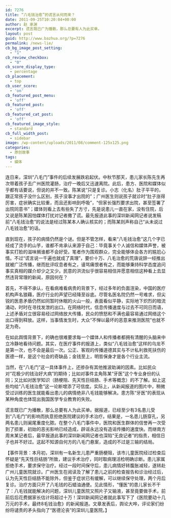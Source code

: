 ```yaml
---
id: 7276
title: “八毛钱治愈”的谎言从何而来？
date: 2011-09-25T10:20:04+00:00
author: 赵 承渊
excerpt: 谎言既已广为播散，那么总要有人为此买单。
layout: post
guid: http://www.bazhua.org/?p=7276
permalink: /news-lie/
cb_bg_image_post_setting:
  - "1"
cb_review_checkbox:
  - "0"
cb_score_display_type:
  - percentage
cb_placement:
  - top
cb_user_score:
  - 'on'
cb_featured_post_menu:
  - 'off'
cb_featured_post:
  - 'off'
cb_featured_cat_post:
  - 'off'
cb_featured_image_style:
  - standard
cb_full_width_post:
  - sidebar
image: /wp-content/uploads/2011/08/comment-125x125.png
categories:
  - 原创故事
tags:
  - 媒体
---
```

连日来，深圳“八毛门”事件的后续发展跌宕起伏。中秋节那天，患儿家长陈先生再次带着孩子去广州医院灌肠，治疗一晚后又迅速离院。此后，患方、医院和媒体似乎都有话要说，但说的并不一致。陈某说“只是复诊。小志（化名）肚子平平的，跟正常孩子没什么区别，孩子没事才出院的”；广州医生则说孩子就诊时“肚子涨得厉害，症状确实比较重，而且还影响到呼吸”，“但家长强烈要求出院，甚至签署了出院同意书”；媒体则看上去有些失了方寸，先是说患儿一直在家，没有住院，后又说是陈某因怕媒体打扰对记者撒了谎。最先报道此事的深圳新闻网记者说发稿前“八毛钱治愈”的说法是经过陈某本人确认核实的；而陈某则声称自己“从未说过八毛钱治愈”的话。

直到现在，孩子的病情仍然是个谜。但是不管怎样，看来“八毛钱治愈”这几个字已经成了烫手的山芋，谁都不肯承认来源于自己：毕竟事关个人诚信和媒体声誉，被事实打脸的滋味搁谁都不会好受。笔者作为围观群众，完全能够体会各方的尴尬心情。不过“谎言说一千遍也就成了真理”，要价十万、八毛治愈的荒唐说辞一经推出就被广泛传播，继而批评叹息者有之，谩骂痛恨者有之，而能够秉持科学态度追问事实真相的媒介却少之又少。民意的洪流似乎很容易相信并愿意相信这种看上去显然违背常理的新闻，原因何在？

首先，不得不承认，在看病难看病贵的背景下，经过多年的负面渲染，中国的医疗机构声名狼藉，医疗行业的声望已经降至谷底。尽管名医名院仍然一号难求，但尖锐的医患矛盾仍然如同暂时休眠的火山一般，表面看似平静，实际地下炽烈的暗流涌动，时时在寻找发泄的出口。在网络时代，信息传播速度与过去不可同日而语，上述矛盾对立很容易经过网络放大传播，民众的愤怒和不满也最容易通过网络这个出口得到释放。这样，当事情发生时，大众“不惮以最坏的恶意来推测医院”也就不足为奇。

在如此舆情背景下，的确也很难要求每一个媒体人和传播者都拥有清醒的头脑来中立冷静地看待问题。其实，在医疗事件的报道上，类似“八毛钱治愈”这样的乌龙不是第一次，也不会是最后一次。公正、客观的传播道德其实与不计私利救死扶伤的医德一样，是这个社会的奇缺品；金钱至上，明哲保身才是各个行业主流。

当然，在“八毛门”这一具体事件上，还掺杂有其他推波助澜的因素。比如民众对“花极少的钱治好大病”的期待；比如对事件主角陈某“牙医”这个专业身份的认同；又比如对医学知识（肠梗阻、先天性巨结肠、手术等概念）的不了解。如上这些均给“八毛钱治愈”这一论断增添了可信度。实际上，从新闻报道的图片中，稍微受过训练的医生就能看出患儿的病情绝非八毛钱能够解决。患方陈“牙医”的表现从某种角度也体现出我国医学专业教育的失败。

谎言既已广为播散，那么总要有人为此买单。据报道，已经至少有3名患儿受到“八毛门”的影响而执意拒绝医院建议的手术治疗。结果是，一名患儿肠穿孔，另两名患儿则阑尾重度化脓。在整个八毛门事件中，医院和医生群体的信誉再一次受到了损害，初始的恶劣影响已经造成，辟谣永远没有造谣传播的速度快。而继南方周末某记者后，最早报道此事的深圳新闻网记者也深陷“无良记者”的指责，相信日子也并不好过。这起不知源自何方的八毛门悬案，造成的不过是三输的结局。

【事件背景：本月初，深圳有一名新生儿患严重肠梗阻，该市儿童医院经过检查后怀疑是“先天性巨结肠”所致，建议手术治疗，同时取病理活检明确诊断。患儿家属拒绝手术，要求保守治疗。经过一段时间保守后，患儿病情好转腹胀减轻，遂转赴广州儿童医院就诊。广州医生在阅读及了解了患儿之前的检查报告和诊治经过后，认为先天性巨结肠不能除外，但鉴于症状已有缓解，可以继续保守处理，两个月后复诊。治疗方面只开了八毛钱的石蜡油通便。见此情形，“懂医”的患儿家长不干了：八毛钱就能解决的问题，深圳儿童医院又照片子又输液，甚至竟要做手术，前前后后花费据家长估计将超过十万！深圳新闻网记者就此事写下了《医院要动十几万元的手术，最终8毛钱治愈》的新闻报道。文章发表后，舆论大哗，评论家们纷纷将谴责的矛头指向了“医德沦丧”的深圳儿童医院。】
